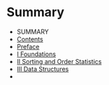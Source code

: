 # Summary

* SUMMARY
* [Contents](contents.md)
* [Preface](preface.md)
* [I Foundations](i_foundations.md)
* [II Sorting and Order Statistics](ii_sorting_and_order_statistics.md)
* [III Data Structures](iii_data_sources.md)
* ​

